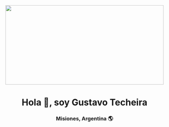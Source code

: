 <div align="center">
    <img src="https://w0.peakpx.com/wallpaper/963/804/HD-wallpaper-programmer-eat-sleep-code-repeat.jpg" height="250" width="500" />
    <h1 align="center"> Hola 👋, soy Gustavo Techeira</h1>
    <h3 align="center">Misiones, Argentina 🌎</h3>
</div>
